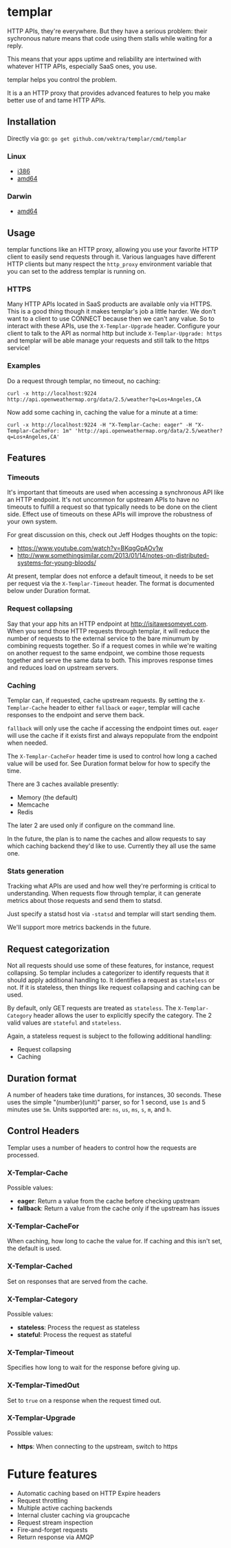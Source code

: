 templar
=======

HTTP APIs, they're everywhere. But they have a serious problem: their
sychronous nature means that code using them stalls while waiting
for a reply.

This means that your apps uptime and reliability are intertwined with
whatever HTTP APIs, especially SaaS ones, you use.

templar helps you control the problem.

It is a an HTTP proxy that provides advanced features to help you make
better use of and tame HTTP APIs.

## Installation

Directly via go: `go get github.com/vektra/templar/cmd/templar`

### Linux

* [i386](https://bintray.com/artifact/download/evanphx/templar/templar-linux-386.tar.gz)
* [amd64](https://bintray.com/artifact/download/evanphx/templar/templar-linux-amd64.tar.gz)

### Darwin

* [amd64](https://bintray.com/artifact/download/evanphx/templar/templar-darwin-amd64.tar.gz)

## Usage

templar functions like an HTTP proxy, allowing you use your favorite HTTP client
to easily send requests through it. Various languages have different HTTP clients
but many respect the `http_proxy` environment variable that you can set to the
address templar is running on.

### HTTPS

Many HTTP APIs located in SaaS products are available only via HTTPS. This is a
good thing though it makes templar's job a little harder. We don't want to a client
to use CONNECT because then we can't any value. So to interact with these APIs,
use the `X-Templar-Upgrade` header. Configure your client to talk to the API
as normal http but include `X-Templar-Upgrade: https` and templar will be able
manage your requests and still talk to the https service!

### Examples

Do a request through templar, no timeout, no caching:

`curl -x http://localhost:9224 http://api.openweathermap.org/data/2.5/weather?q=Los+Angeles,CA`


Now add some caching in, caching the value for a minute at a time:

`curl -x http://localhost:9224 -H "X-Templar-Cache: eager" -H "X-Templar-CacheFor: 1m" 'http://api.openweathermap.org/data/2.5/weather?q=Los+Angeles,CA'`


## Features

### Timeouts

It's important that timeouts are used when accessing a synchronous API like an
HTTP endpoint. It's not uncommon for upstream APIs to have no
timeouts to fulfill a request so that typically needs to be done on the client
side. Effect use of timeouts on these APIs will improve the robustness
of your own system.

For great discussion on this, check out Jeff Hodges thoughts on the topic:
* https://www.youtube.com/watch?v=BKqgGpAOv1w
* http://www.somethingsimilar.com/2013/01/14/notes-on-distributed-systems-for-young-bloods/

At present, templar does not enforce a default timeout, it needs to be set
per request via the `X-Templar-Timeout` header. The format is documented
below under Duration format.

### Request collapsing

Say that your app hits an HTTP endpoint at http://isitawesomeyet.com.
When you send those HTTP requests through templar, it will reduce the
number of requests to the external service to the bare minumum by combining
requests together. So if a request comes in while we're waiting on another
request to the same endpoint, we combine those requests together and
serve the same data to both. This improves response times and reduces
load on upstream servers.

### Caching

Templar can, if requested, cache upstream requests. By setting the
`X-Templar-Cache` header to either `fallback` or `eager`, templar
will cache responses to the endpoint and serve them back.

`fallback` will only use the cache if accessing the endpoint times out.
`eager` will use the cache if it exists first and always repopulate
from the endpoint when needed.

The `X-Templar-CacheFor` header time is used to control how long a cached
value will be used for. See Duration format below for how to specify the time.

There are 3 caches available presently:

* Memory (the default)
* Memcache
* Redis

The later 2 are used only if configure on the command line.

In the future, the plan is to name the caches and allow requests to say which
caching backend they'd like to use. Currently they all use the same one.

### Stats generation

Tracking what APIs are used and how well they're performing is critical to
understanding. When requests flow through templar, it can generate metrics
about those requests and send them to statsd.

Just specify a statsd host via `-statsd` and templar will start sending them.

We'll support more metrics backends in the future.

## Request categorization

Not all requests should use some of these features, for instance, request collapsing.
So templar includes a categorizer to identify requests that it should apply
additional handling to. It identifies a request as `stateless` or not. If
it is stateless, then things like request collapsing and caching can be used.

By default, only GET requests are treated as `stateless`. The `X-Templar-Category`
header allows the user to explicitly specify the category. The 2 valid values are
`stateful` and `stateless`.

Again, a stateless request is subject to the following additional handling:

* Request collapsing
* Caching

## Duration format

A number of headers take time durations, for instances, 30 seconds. These uses the simple "(number)(unit)" parser, so for 1 second, use `1s` and 5 minutes use `5m`. Units supported are: `ns`, `us`, `ms`, `s`, `m`, and `h`.

## Control Headers

Templar uses a number of headers to control how the requests are processed.

### X-Templar-Cache

Possible values:

* **eager**: Return a value from the cache before checking upstream
* **fallback**: Return a value from the cache only if the upstream has issues

### X-Templar-CacheFor

When caching, how long to cache the value for. If caching and this isn't set,
the default is used.

### X-Templar-Cached

Set on responses that are served from the cache.

### X-Templar-Category

Possible values:

* **stateless**: Process the request as stateless
* **stateful**: Process the request as stateful

### X-Templar-Timeout

Specifies how long to wait for the response before giving up.

### X-Templar-TimedOut

Set to `true` on a response when the request timed out.

### X-Templar-Upgrade

Possible values:

* **https**: When connecting to the upstream, switch to https


# Future features

* Automatic caching based on HTTP Expire headers
* Request throttling
* Multiple active caching backends
* Internal cluster caching via groupcache
* Request stream inspection
* Fire-and-forget requests
* Return response via AMQP
